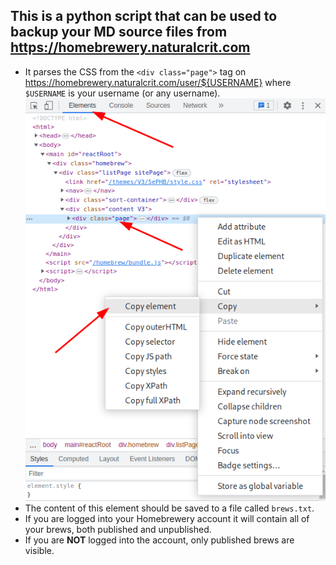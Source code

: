 ## This is a python script that can be used to backup your MD source files from https://homebrewery.naturalcrit.com

- It parses the CSS from the `<div class="page">` tag on https://homebrewery.naturalcrit.com/user/${USERNAME} where `$USERNAME` is your username (or any username).  
![Screen Shot](images/dev_console.png)
- The content of this element should be saved to a file called `brews.txt`.  
- If you are logged into your Homebrewery account it will contain all of your brews, both published and unpublished.  
- If you are **NOT** logged into the account, only published brews are visible.

